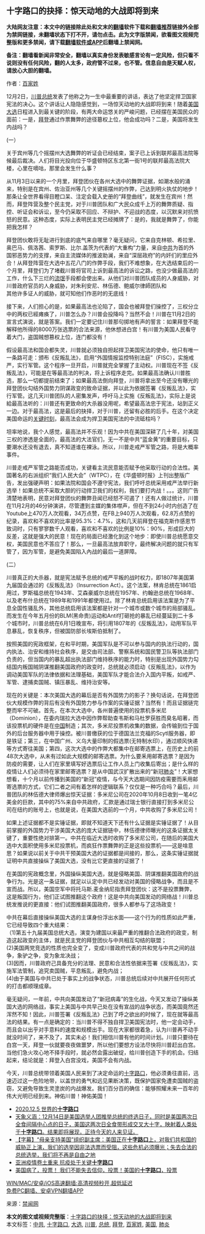  <h2>十字路口的抉择：惊天动地的大战即将到来</h2> <p class="notice"><b>大陆网友注意：本文中的链接除此处和文末的<a href="https://github.com/bannedbook/fanqiang" >翻墙</a>软件下载和<a href="https://github.com/killgcd/justmysocks/blob/master/README.md">翻墙推荐</a>链接外全部为禁网链接，未翻墙状态下打不开，请勿点击。此为文字版禁闻，欲看图文视频完整版和更多禁闻，请下载<a href="https://github.com/bannedbook/fanqiang">翻墙软件或APP</a>后翻墙上禁闻网。</p><p>备注：翻墙看新闻非常安全，翻墙以真实身份发表敏感言论有一定风险，但只看不说则没有任何风险，翻的人太多，政府管不过来，也不管。信息自由是天赋人权，请放心大胆的翻墙。</b></p>  <div class="entry"> <p></p> <p>作者：<a href="https://www.bannedbook.org/bnews/tag/%E7%99%BE%E5%AE%B6%E5%A7%93/" class="st_tag internal_tag" rel="tag" title="标签 百家姓 下的日志">百家姓</a></p> <p>12月2日，<a href="https://www.bannedbook.org/bnews/tag/%e5%b7%9d%e6%99%ae/" class="st_tag internal_tag" rel="tag" title="标签 川普 下的日志">川普</a><a href="https://www.bannedbook.org/bnews/tag/%e6%80%bb%e7%bb%9f/" class="st_tag internal_tag" rel="tag" title="标签 总统 下的日志">总统</a>发表了他称之为一生中最重要的讲话，表达了他坚定捍卫国家宪法的决心。这个讲话让人隐隐感觉到，一场惊天动地的大战即将到来！随着<a href="https://www.bannedbook.org/bnews/tag/%e7%be%8e%e5%9b%bd/" class="st_tag internal_tag" rel="tag" title="标签 美国 下的日志">美国</a><a href="https://www.bannedbook.org/bnews/tag/%e5%a4%a7%e9%80%89/" class="st_tag internal_tag" rel="tag" title="标签 大选 下的日志">大选</a>日程进入到最关键的阶段，有两大命运悠关的严峻问题，已经摆在美国民众的面前：一是，<a href="https://www.bannedbook.org/bnews/tag/%e6%8b%9c%e7%99%bb/" class="st_tag internal_tag" rel="tag" title="标签 拜登 下的日志">拜登</a>通过作票舞弊的途径簒权上位，他会成功吗？二是，美国将发生内战吗？</p> <p>(一）</p> <p>关于宾州等几个摇摆州大选舞弊的听证会已经结束，案子已上诉到联邦最高法院等候最后裁决。人们将目光投向位于华盛顿特区东北第一街1号的联邦最高法院大楼，心里在嘀咕，那里会发生什么事？</p>  <p>从11月3日以来的一个月里，拜登团伙在各州大选中的舞弊证据，如潮水般的涌来，特别是在宾州、佐治亚州等几个关键摇摆州的作弊，己达到明火执仗的地步！那条让全世界看得目瞪口呆、注定会载入史册的“拜登曲线”，就发生在宾州！然而，拜登阵营及整个民主党，对于川普团队和广大民众成千上万的舞弊质疑、指控、听证会和诉讼，至今仍采取不回应、不辩护、不迎战的态度，以沉默来对抗愤怒的民意。这种态度，实际上表明民主党已经摊牌了：是的，我就是舞弊了，你能把我怎样？</p> <p>拜登团伙敢将无耻进行到底的底气来自哪里？毫无疑问，它来自克林顿、希拉里、奥巴马、佩洛茜、索罗斯、比尔.盖茨为代表的“大重构”力量，来自<a href="https://www.bannedbook.org/bnews/tag/%e4%b8%ad%e5%85%b1/" class="st_tag internal_tag" rel="tag" title="标签 中共 下的日志">中共</a>为首的外国邪恶势力的支撑，来自主流媒体的推波助澜，来自“深层政府”的内奸们的里应外合！从拜登阵营在大选中五花八门的作弊手段，我们不难想象，在大选结束后的一个月里，拜登们为了堵截川普将官司上诉到最高法的诉讼之路，也没少做最高法的工作，什么下三烂的<span class='wp_keywordlink'><a href="https://www.bannedbook.org/forum11/topic282.html" title="禁片：评中国共产党的流氓本性" target="_blank">流氓</a></span>手段都会使出来。从他们对川普团队成员的人身威胁，对川普政府官员的人身威胁，对朱利安尼、林伍德、鲍威尔律師团队和<br /> 其他许多证人的威胁，就可知他们作恶时的无底线！</p> <p>接下来，人们担心的是，如果最高法也沦陷了，国会也被拜登们操控了，三权分立中的两权已經瘫痪了，川普怎么办？川普会投降吗？当然不会！川普在11月2日的宣言式演说，就是答案。我们一定要记住川普那句掷地有声的誓言：如果拜登不能解释他所得的8000万张选票的合法来源，他休想进白宫！有川普为美国人民看守着大门，盗国贼想篡权上位，连门都没有！</p> <p>假设最高法和国会都失灵，川普就必须独自担起捍卫美国宪法的使命，他只有唯一一条路可走：颁布《反叛乱法》，启用“外国情报监控特别法庭”（FISC），实施戒严，实行军管。这个程序一旦开启，川普就完全掌握了主动权。川普现在不签《反叛乱法》，可能是在等最高法的判决，将上诉程序走完。如果最高法确认川普胜选，那么一切都提前结束了；如果最高法倒向拜登，川普将拿出至今还没有曝光的拜登团伙勾结外国势力阴谋政变的致命证据，并以此为依据签署《反叛乱法》，实行军管。这几天川普团队的人密集发声，呼吁马上实施《反叛乱法》，实际上是说給最高法听的：川普还有更致命的大杀器没用呢，希望最高法忠于宪法，站到正义一边。对于最高法，这是最后的抉择，对于川普，还留有必胜的后手。在这个决定美国命运的<span class='wp_keywordlink'><a href="https://www.bannedbook.org/forum2/topic151.html" title="关键时刻：李鹏日记" target="_blank">关键时刻</a></span>，最高法会成为捍卫美国宪法的中流砥柱吗？</p> <p>坦率地说，我个人感觉，最高法并不乐观！因为中共在美国深耕了几十年，对美国三权的渗透是全面的，最高法的大法官们，无一不是中共“蓝金黄”的重要目标，只要潮水还没有退去，真不知道谁在裸泳。所以，川普走戒严军管之路，将是大概率事件。</p>  <p>川普走戒严军管之路能否成功，关键看主流民意能否赋予他采取行动的合法性。美国著名的右派组织“我们人民大会”（WTPC），在《华盛顿时报》上刊出整版广告，发出强硬声明：如果法院和国会不遵守宪法，我们呼吁总统采用戒严法举行新选举！如果总统不采取大胆的行动捍卫我们的权利，我们要打内战！。。。这则广告清楚地表明，民意对拜登团伙的舞弊丑闻已经怒不可遏了！还有人做过统计，川普在11月2月的46分钟演讲，尽管遭到主媒的集体噤声，但在不到24小时内创造了在Youtube上470万人次观看，34万点赞，在FB上940万人次观看，62.8万点赞的纪录，喜欢和不喜欢的比率是95.3%：4.7%，这和几天前拜登在福克斯作感恩节致词时，只有寥寥数千人观看，喜欢和不喜欢的比例是10%：90%，形成巨大的反差，这就是强大的民意！现在的局面已经激化到这个地步：即使川普总统愿意交权，美国民意也不答应了！那么，一旦最高法放弃职守，最终解决问题的就只有军管了，因为军管，是避免美国陷入內战的最后一道屏障。</p> <p>(二）</p> <p>川普真正的大杀器，就是宪法赋予总统的戒严平叛的战时权力，即1807年美国第九届国会通过的《反叛乱法》（Insurrection Act）。这个法案，林肯总统在1861启用过，罗斯福总统在1943年、艾森豪威尔总统在1957年、约翰逊总统在1968年、以及老布什总统在1989年和1991年都使用过。除了林肯总统启用该法案是为了平息全国性骚乱外，其他总统启用该法案都是针对一个城市或数个城市的局部骚乱。而发生在今年五月份的BLM(黑命贵)运动和Antif打砸抢的暴乱已经蔓延到二十多个城市时，川普总统在6月1日晚宣布，将引用1807年的《反叛乱法》，动用军队平息暴乱，恢复秩序，但被国防部长埃斯伯抵制了。</p> <p>按照美国的宪政框架，在和平时期，美国军队是不可以参与国内的执法行动的，国内执法、治安和维持社会秩序，是交由司法部、警察系统和国民警卫队等执法部门负责的，但当国内的暴乱超出执法部门维持秩序的能力时，特别是出现外国势力勾结国内叛国贼阴谋推翻美国政府的政变时，总统就必须启动《反叛乱法》，以作为调动美国军队的法律依据和法理基础，美国军队才能合法介入国内平叛，如戒严、军管、逮捕卖国贼、镇压暴乱、维持治安等。</p> <p>现在的关键是：本次美国大选的幕后是否有外国势力的影子？换句话说，在拜登团伙大规模作弊的背后有没有外国势力参与作案的实锤证据？当然有！而且证据链完整而牢不可破。首先，在本次大选中，各州普遍使用的投票机多米尼（Dominion），在委内瑞拉大选中因作弊帮助查韦斯和马杜罗获胜而臭名昭著，而该投票机的硬件是在<span class='wp_keywordlink_affiliate'><a href="https://www.bannedbook.org/" title="中国" target="_blank">中国</a></span>制造；其次，多米尼投票机收集的数据，会传输到位于国外的后台服务器中用于操控。被川普缴获的位于德国法兰克福的Scytl服务器，即是铁证；第三，在中国广州、义乌大量印制的假选票(无特制水印），通过顺风快递等方式寄往美国；第四，这次大选中的作弊大都集中在邮寄选票上，在历史上的前48次大选中，从未有过如此大规模的邮寄选票。为什么要釆用邮寄选票？是因为防疫的需要，让人们在家里填写好选票后让工作人员上门收集后寄出；是什么样的疫情让人们必须待在家里邮寄选票？是从中国武汉扩散出来的“新冠<a href="https://www.bannedbook.org/bnews/tag/%e8%82%ba%e7%82%8e/" class="st_tag internal_tag" rel="tag" title="标签 肺炎 下的日志">肺炎</a>”！大家想想看，十个月以前传播到美国的“新冠”疫情，与今天大选期间因防疫需要而釆用邮寄选票的方式，它们二者之间有着怎样的逻辑联系？仅仅是一种巧合吗？最后，川普团队的林伍德大律师爆出惊天证据：多米尼公司在2020年10月8日收到一笔4亿美金的巨款，其中的75%来自中共政府，汇款是通过瑞士银行直接打到多米尼公司在纽约的账号上，也就是说，在美国大选前的一个月，中共收购了多米尼公司！</p>  <p>如果上述证据都不是实锤证据，即就不知道天下还有什么证据是实锤证据了！从目前掌握的外国势力干涉美国大选的庞大证据链中，林伍德律师曝光的这条证据太关键了，重要性绝对排第一。中共在临近大选时收购了多米尼公司，在随后的美国大选中大面积使用多米尼投票机，而疯狂作票舞弊的正是这些投票机——这是啥意思？如果说以前关于中共干预美国大选的证据都是间接的，那么，这条实锤证据就证明中共直接操纵了美国大选，没有比它更直接的证据了！</p> <p>在美国的宪政概念里，外国操纵美国大选，就是侵略美国、阴谋推翻美国政府的战争行为。光是这一条证据，就足以认定中共已经发动对美国的侵略战争，而且是不宣而战。所以，美国空军中将托马斯.麦金纳尼指责拜登团伙：这不是投票舞弊，这是叛国行为，他们正试图推翻这个政府！这是中共向美国发动的网络战！川普总统发推说的更直接：他们试图推翻美国政府，很多人都参与了这场政变！</p> <p>中共在幕后直接操纵美国大选的主谋身份浮出水面——这个行为的性质如此严重，它已经导致四个重大结果：<br /> （1)第五十九届美国总统大选，演变为建国以来最严重的推翻合法政府的政变，制造这起政变的主体，就是民主党的拜登团伙与中共相互勾结的联盟；<br /> (2)美国两党竞选的性质也完全变了，变成川普政府代表的共和党与中共之间的战争，象驴之争，变为象龙决战；<br /> (3)因而，川普政府己具备充分的法理、民意和合法性依据来签署《反叛乱法》，实施军法管制，追究卖国贼，平息叛乱，避免内战；<br /> (4)由于美国与中共已处于事实上的战争状态，川普总统后续对中共展开任何形式的打击都顺理成章。</p> <p>毫无疑问，一年前，中共向美国发动了“新冠病毒”的生化战，今天又发动了操纵美国大选的网络战，事实上美国与中共早己处在没有宣战的战争状态，而美国竟然还浑然不知！因此，川普签署《反叛乱法》己到了呼之欲出的时候了，现在就等最高法的结果。有一点是确定的：当川普不得不独自捍卫美国宪法时，他一定会动手，而且会以出乎对手意料的速度和规模出手。现在大家都很着急，认为川普再不动手就没时间了，来不及了，其实未必！我们相信川普有他的时间计划。川普只要待在白宫一天，拜登一伙就要夜夜做噩梦，所以他们要想方设法尽快将川普赶出白宫。当他们急火攻心地不择手段时，就必然会露出破绽，给川普创造下手的机会。归结起来，结论就是：拜登入白宫没戏，美国不会有内战。</p> <p>今天，川普总统带领着美国人民来到了决定命运的<a href="https://www.bannedbook.org/bnews/tag/%E5%8D%81%E5%AD%97%E8%B7%AF%E5%8F%A3/" class="st_tag internal_tag" rel="tag" title="标签 十字路口 下的日志">十字路口</a>，他必须勇往直前，迅速迈过这一危险地带，以盖世的勇气和远见果断决策，既保护国家免遭卖国贼的盗窃，又避免导致生灵塗炭的内战爆发。我们百分百的确信：能够照耀未来一百年的伟大光明已经到来。神佑川普！神佑美国！</p>  <ul class='op-related-articles' title='相关阅读'> <li><a href='https://www.bannedbook.org/bnews/taiwannews/20201206/1442715.html' target='_blank'>2020.12.5 世界的<b>十字路口</b></a></li> <li><a href='https://www.bannedbook.org/bnews/bannedvideo/20201203/1441420.html' target='_blank'>天象义涵：12月14日是美国选举人团推举总统的终选日子，同时是美国两次日全食间隔中心点的日子，美国这两次日全食带形成交叉大十字，映射着人类处于<b>十字路口</b>。结果即将展现，正待今天的人来见证。</a></li> <li><a href='https://www.bannedbook.org/bnews/bannedvideo/20201125/1436752.html' target='_blank'>【字幕】“母亲支持美国”组织副主席：美国正在<b>十字路口</b>上，对我们共和国的威胁正上演，我们的选举因非法选票而受阻，这些危机必须曝光；失去合法的总统选举，我们将不再是自由之地</a></li> <li><a href='https://www.bannedbook.org/bnews/cnnews/20201117/1432119.html' target='_blank'>亚洲疫情卷土重来 抗疫处于关键<b>十字路口</b></a></li> <li><a href='https://www.bannedbook.org/bnews/comments/20201104/1425271.html' target='_blank'>美国病了，投票！ 我们不能失去信仰，投票！美国的<b>十字路口</b>，投票</a></li> </ul> <p class="texttj"> <a href="https://github.com/bannedbook/fanqiang/wiki/V2ray%E6%9C%BA%E5%9C%BA" target="_blank">WIN/MAC/安卓/iOS高速翻墙:高清视频秒开,超低延迟</a><br/> <a href="https://github.com/bannedbook/fanqiang/wiki/%E7%A6%81%E9%97%BB%E7%BD%91%E5%AE%89%E5%8D%93%E7%BF%BB%E5%A2%99%E6%96%B0%E9%97%BBAPP" target="_blank">免费PC翻墙、安卓VPN翻墙APP</a></p><p>来源：<span class='wp_keywordlink_affiliate'><a href="https://www.bannedbook.org/" title="禁闻网">禁闻网</a></span></p><a name='sharetosocial'></a>       <div><b>本文的图文或视频完整版</b>：<a href='https://www.bannedbook.org/bnews/comments/20201207/1443483.html'>十字路口的抉择：惊天动地的大战即将到来</a></div>  </div><!--END ENTRY--> <div class="postfooter"> <div>本文标签：<a href="https://www.bannedbook.org/bnews/tag/%e4%b8%ad%e5%85%b1/" rel="tag">中共</a>, <a href="https://www.bannedbook.org/bnews/tag/%E5%8D%81%E5%AD%97%E8%B7%AF%E5%8F%A3/" rel="tag">十字路口</a>, <a href="https://www.bannedbook.org/bnews/tag/%e5%a4%a7%e9%80%89/" rel="tag">大选</a>, <a href="https://www.bannedbook.org/bnews/tag/%e5%b7%9d%e6%99%ae/" rel="tag">川普</a>, <a href="https://www.bannedbook.org/bnews/tag/%e6%80%bb%e7%bb%9f/" rel="tag">总统</a>, <a href="https://www.bannedbook.org/bnews/tag/%e6%8b%9c%e7%99%bb/" rel="tag">拜登</a>, <a href="https://www.bannedbook.org/bnews/tag/%E7%99%BE%E5%AE%B6%E5%A7%93/" rel="tag">百家姓</a>, <a href="https://www.bannedbook.org/bnews/tag/%e7%be%8e%e5%9b%bd/" rel="tag">美国</a>, <a href="https://www.bannedbook.org/bnews/tag/%e8%82%ba%e7%82%8e/" rel="tag">肺炎</a></div>  </div><!--END POSTFOOTER--> 